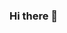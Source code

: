 ### Hi there 👋

<!--
**jrberendt/jrberendt** is a ✨ _special_ ✨ repository because its `README.md` (this file) appears on your GitHub profile.
[![jrberendt's GitHub stats](https://github-readme-stats.vercel.app/api?username=jrberendt&count_private=true&show_icons=true&hide=stars&theme=vue)](https://github.com/jrberendt/github-readme-stats)

Here are some ideas to get you started:

- 🔭 I’m currently working on ...
- 🌱 I’m currently learning ...
- 👯 I’m looking to collaborate on ...
- 🤔 I’m looking for help with ...
- 💬 Ask me about ...
- 📫 How to reach me: ...
- 😄 Pronouns: ...
- ⚡ Fun fact: ...
-->
